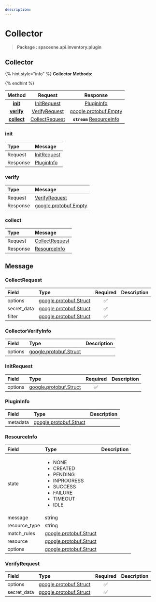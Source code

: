 ```yaml
---
description:  
---
```

# Collector

>  **Package : spaceone.api.inventory.plugin**

## Collector

{% hint style="info" %}
**Collector Methods:**

{%  endhint %}


| Method | Request | Response |
| :-----: | :--------: | :--------: |
| [**init**](collector.md#init)|   [InitRequest](collector.md#initrequest) |   [PluginInfo](collector.md#plugininfo) |
| [**verify**](collector.md#verify)|   [VerifyRequest](collector.md#verifyrequest) |  [google.protobuf.Empty](https://github.com/protocolbuffers/protobuf/blob/master/src/google/protobuf/empty.proto)|
| [**collect**](collector.md#collect)|   [CollectRequest](collector.md#collectrequest) | **`stream`**   [ResourceInfo](collector.md#resourceinfo) | 
 

 
### init


| Type | Message |
| :--- | :--- |
| Request | [InitRequest](collector.md#initrequest) |
| Response |  [PluginInfo](collector.md#plugininfo)  |
 
 

 
### verify


| Type | Message |
| :--- | :--- |
| Request | [VerifyRequest](collector.md#verifyrequest) |
| Response | [google.protobuf.Empty](https://github.com/protocolbuffers/protobuf/blob/master/src/google/protobuf/empty.proto) |
 
 

 
### collect


| Type | Message |
| :--- | :--- |
| Request | [CollectRequest](collector.md#collectrequest) |
| Response |  [ResourceInfo](collector.md#resourceinfo)  |


## 

## Message

### CollectRequest
| Field | Type | Required | Description |
| :--- | :--- | :---: | :--- |
| options |[google.protobuf.Struct](https://github.com/protocolbuffers/protobuf/blob/master/src/google/protobuf/struct.proto)|✅| |
| secret_data |[google.protobuf.Struct](https://github.com/protocolbuffers/protobuf/blob/master/src/google/protobuf/struct.proto)|✅| |
| filter |[google.protobuf.Struct](https://github.com/protocolbuffers/protobuf/blob/master/src/google/protobuf/struct.proto)|✅| |

### CollectorVerifyInfo
| Field | Type |  Description |
| :--- | :--- | :--- |
| options |[google.protobuf.Struct](https://github.com/protocolbuffers/protobuf/blob/master/src/google/protobuf/struct.proto) | |

### InitRequest
| Field | Type | Required | Description |
| :--- | :--- | :---: | :--- |
| options |[google.protobuf.Struct](https://github.com/protocolbuffers/protobuf/blob/master/src/google/protobuf/struct.proto)|✅| |

### PluginInfo
| Field | Type |  Description |
| :--- | :--- | :--- |
| metadata |[google.protobuf.Struct](https://github.com/protocolbuffers/protobuf/blob/master/src/google/protobuf/struct.proto) | |

### ResourceInfo
<table>
  <thead>
    <tr>
      <th style="text-align:left; width:100px;">Field</th>
      <th style="text-align:left">Type</th>
      <th style="text-align:left">Description</th>
    </tr>
  </thead>
  <tbody>
    <tr>
      <td style="text-align:left; width:100px;">state</td>
      <td style="text-align:left"><ul>
          	<li>NONE</li>
          	<li>CREATED</li>
          	<li>PENDING</li>
          	<li>INPROGRESS</li>
          	<li>SUCCESS</li>
          	<li>FAILURE</li>
          	<li>TIMEOUT</li>
          	<li>IDLE</li>
        </ul></td>
<td style="text-align:left"></td>

   </tr>
    <tr>
      <td style="text-align:left; width:100px;">message</td>
      <td style="text-align:left">string</td>
<td style="text-align:left"></td>

   </tr>
    <tr>
      <td style="text-align:left; width:100px;">resource_type</td>
      <td style="text-align:left">string</td>
<td style="text-align:left"></td>

   </tr>
    <tr>
      <td style="text-align:left; width:100px;">match_rules</td>
      <td style="text-align:left"><a href="https://github.com/protocolbuffers/protobuf/blob/master/src/google/protobuf/struct.proto">google.protobuf.Struct</a></td>
<td style="text-align:left"></td>

   </tr>
    <tr>
      <td style="text-align:left; width:100px;">resource</td>
      <td style="text-align:left"><a href="https://github.com/protocolbuffers/protobuf/blob/master/src/google/protobuf/struct.proto">google.protobuf.Struct</a></td>
<td style="text-align:left"></td>

   </tr>
    <tr>
      <td style="text-align:left; width:100px;">options</td>
      <td style="text-align:left"><a href="https://github.com/protocolbuffers/protobuf/blob/master/src/google/protobuf/struct.proto">google.protobuf.Struct</a></td>
<td style="text-align:left"></td>

   </tr>
  </tbody>
</table>



### VerifyRequest
| Field | Type | Required | Description |
| :--- | :--- | :---: | :--- |
| options |[google.protobuf.Struct](https://github.com/protocolbuffers/protobuf/blob/master/src/google/protobuf/struct.proto)|✅| |
| secret_data |[google.protobuf.Struct](https://github.com/protocolbuffers/protobuf/blob/master/src/google/protobuf/struct.proto)|✅| |

